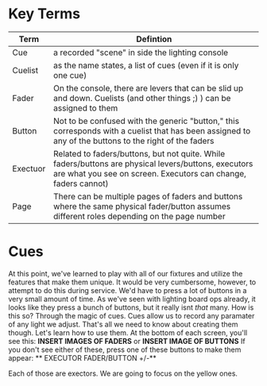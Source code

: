 <!-- TITLE: 301 - Cues and Lists and everything else -->
<!-- SUBTITLE: After completing this tutorial, you should have everything you need to be able to "do lights" -->

# Key Terms
| Term | Defintion |
| --- | --- |
| Cue | a recorded "scene" in side the lighting console |
| Cuelist | as the name states, a list of cues (even if it is only one cue) |
| Fader | On the console, there are levers that can be slid up and down. Cuelists (and other things ;) ) can be assigned to them |
| Button | Not to be confused with the generic "button," this corresponds with a cuelist that has been assigned to any of the buttons to the right of the faders |
| Exectuor | Related to faders/buttons, but not quite. While faders/buttons are physical levers/buttons, executors are what you see on screen. Executors can change, faders cannot) |
| Page | There can be multiple pages of faders and buttons where the same physical fader/button assumes different roles depending on the page number |

# Cues
At this point, we've learned to play with all of our fixtures and utilize the features that make them unique. It would be very cumbersome, however, to attempt to do this during service. We'd have to press a lot of buttons in a very small amount of time. As we've seen with lighting board ops already, it looks like they press a bunch of buttons, but it really isnt _that_ many. How is this so? Through the magic of cues. Cues allow us to record any paramater of any light we adjust. That's all we need to know about creating them though. Let's learn how to use them. At the bottom of each screen, you'll see this:
**INSERT IMAGES OF FADERS** or **INSERT IMAGE OF BUTTONS**
If you don't see either of these, press one of these buttons to make them appear:
** EXECUTOR FADER/BUTTON +/-**

Each of those are exectors. We are going to focus on the yellow ones.